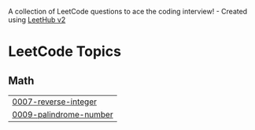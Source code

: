 A collection of LeetCode questions to ace the coding interview! - Created using [LeetHub v2](https://github.com/arunbhardwaj/LeetHub-2.0)
<!---LeetCode Topics Start-->
# LeetCode Topics
## Math
|  |
| ------- |
| [0007-reverse-integer](https://github.com/avij07/LeetCode/tree/master/0007-reverse-integer) |
| [0009-palindrome-number](https://github.com/avij07/LeetCode/tree/master/0009-palindrome-number) |
<!---LeetCode Topics End-->